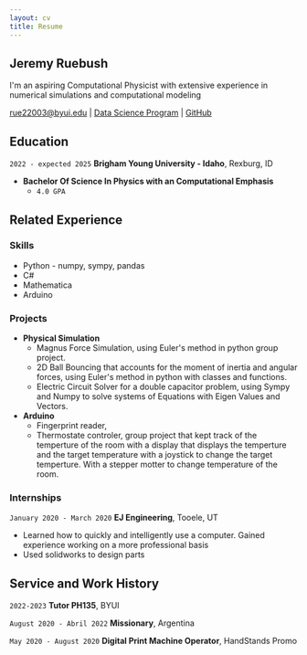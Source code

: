 ```yaml
---
layout: cv
title: Resume
---
```

## Jeremy Ruebush
I'm an aspiring Computational Physicist with extensive experience in numerical simulations and computational modeling

<div id="webaddress">
<a href="rue22003@byui.edu">rue22003@byui.edu</a>
| <a href="https://byuidatascience.github.io/development.html">Data Science Program</a>
| <a href="https://github.com/jeremyb18">GitHub</a>
</div>

<!-- https://www.monique.tech/the-art-of-markdown -->

## Education

`2022 - expected 2025`
__Brigham Young University - Idaho__, Rexburg, ID

- **Bachelor Of Science In Physics with an Computational Emphasis**
  - `4.0 GPA`


## Related Experience

### Skills

- Python - numpy, sympy, pandas
- C#
- Mathematica
- Arduino

### Projects

- **Physical Simulation**
    - Magnus Force Simulation, using Euler's method in python group project.
    - 2D Ball Bouncing that accounts for the moment of inertia and angular forces, using Euler's method in python with classes and functions.
    - Electric Circuit Solver for a double capacitor problem, using Sympy and Numpy to solve systems of Equations with Eigen Values and Vectors. 
- **Arduino**
    - Fingerprint reader,  
    - Thermostate controler, group project that kept track of the temperture of the room with a display that displays the temperture and the target temperature with a joystick to change the target temperture. With a stepper motter to change temperature of the room. 

### Internships

`January 2020 - March 2020`
__EJ Engineering__, Tooele, UT

- Learned how to quickly and intelligently use a computer. Gained experience working on a more professional basis
- Used solidworks to design parts

## Service and Work History

`2022-2023`
__Tutor PH135__, BYUI

`August 2020 - Abril 2022`
__Missionary__, Argentina

`May 2020 - August 2020`
__Digital Print Machine Operator__, HandStands Promo



<!-- ### Footer

Last updated: December 2023 -->


